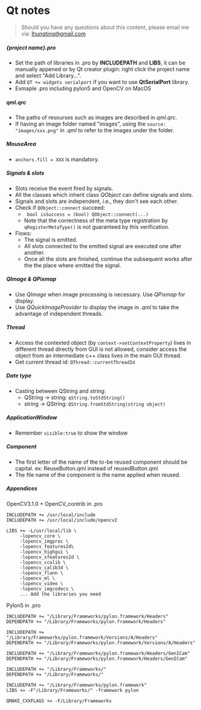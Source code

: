# Qt notes
> Should you have any questions about this content, please email me via: lhungting@gmail.com
##### {project name}.pro
 - Set the path of libraries in .pro by **INCLUDEPATH** and **LIBS**, it can be manually appened or by Qt creator plugin: right click the project name and select "Add Library...".
 - Add ```QT += widgets serialport``` if you want to use **QtSerialPort** library.
 - Exmaple .pro including pylon5 and OpenCV on MacOS
##### qml.qrc
  - The paths of resourses such as images are described in *qml.qrc*.
  - If having an image folder named "images", using the ```source: "images/xxx.png"``` in *.qml* to refer to the images under the folder.
  
#####  MouseArea
  - ```anchors.fill = XXX``` is mandatory.
  
##### Signals & slots
  - Slots receive the event fired by signals.
  - All the classes which inherit class *QObject* can define signals and slots.
  - Signals and slots are independent, i.e., they don't see each other.
  - Check if ```QObject::connect``` succeed:
    + ``` bool isSuccess = (bool) QObject::connect(...)```
    + Note that the correctness of the meta type registration by ```qRegisterMetaType()``` is not guaranteed by this verification.
  - Flows:
    + The signal is emitted.
    + All slots connected to the emitted signal are executed one after another.
    + Once all the slots are finished, continue the subsequent works after the the place where emitted the signal.
  
##### QImage & QPixmap
- Use *QImage* when image processing is necessary. Use *QPixmap* for display.
- Use *QQuickImageProvider* to display the image in *.qml* to take the advantage of independent threads.

##### Thread
- Access the contexted object (by ```context->setContextProperty```) lives in different thread directly from GUI is not allowed, consider access the object from an intermediate c++ class lives in the main GUI thread.
- Get current thread id: ```QThread::currentThreadId```
##### Date type
- Casting between QString and string: 
  + QString -> string: ```qString.toStdString()```
  + string -> QString: ```QString.fromStdString(string object)```

##### ApplicationWindow
 - Remember ```visible:true``` to show the window
 
##### Component
- The first letter of the name of the to-be reused component should be capital. ex: ReuseButton.qml instead of reusedButton.qml
- The file name of the component is the name applied when reused.
##### Appendices
OpenCV3.1.0 + OpenCV_contrib in .pro
```
INCLUDEPATH += /usr/local/include
INCLUDEPATH += /usr/local/include/opencv2

LIBS += -L/usr/local/lib \
     -lopencv_core \
     -lopencv_imgproc \
     -lopencv_features2d\
     -lopencv_highgui \
     -lopencv_xfeatures2d \
     -lopencv_ccalib \
     -lopencv_calib3d \
     -lopencv_flann \
     -lopencv_ml \
     -lopencv_video \
     -lopencv_imgcodecs \
     ... Add the libraries you need
```

Pylon5 in .pro
```
INCLUDEPATH += "/Library/Frameworks/pylon.framework/Headers"
DEPENDPATH += "/Library/Frameworks/pylon.framework/Headers"

INCLUDEPATH += "/Library/Frameworks/pylon.framework/Versions/A/Headers"
DEPENDPATH += "/Library/Frameworks/pylon.framework/Versions/A/Headers"

INCLUDEPATH += "/Library/Frameworks/pylon.framework/Headers/GenICam"
DEPENDPATH += "/Library/Frameworks/pylon.framework/Headers/GenICam"

INCLUDEPATH += "/Library/Frameworks/"
DEPENDPATH += "/Library/Frameworks/"

INCLUDEPATH += "/Library/Frameworks/pylon.framework"
LIBS += -F"/Library/Frameworks/" -framework pylon

QMAKE_CXXFLAGS += -F/Library/Frameworks
```






